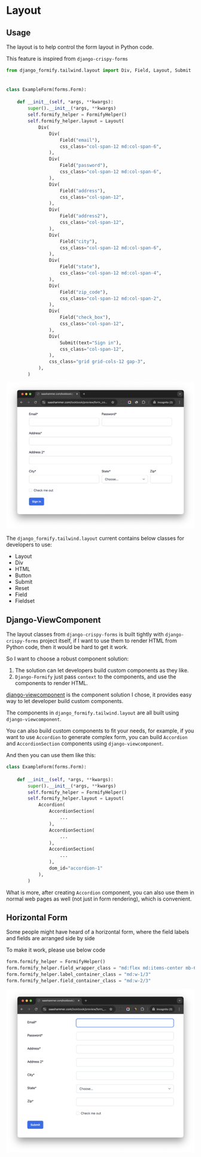 # Layout

## Usage

The layout is to help control the form layout in Python code.

This feature is inspired from `django-crispy-forms`

```python
from django_formify.tailwind.layout import Div, Field, Layout, Submit


class ExampleForm(forms.Form):
    
    def __init__(self, *args, **kwargs):
        super().__init__(*args, **kwargs)
        self.formify_helper = FormifyHelper()
        self.formify_helper.layout = Layout(
            Div(
                Div(
                    Field("email"),
                    css_class="col-span-12 md:col-span-6",
                ),
                Div(
                    Field("password"),
                    css_class="col-span-12 md:col-span-6",
                ),
                Div(
                    Field("address"),
                    css_class="col-span-12",
                ),
                Div(
                    Field("address2"),
                    css_class="col-span-12",
                ),
                Div(
                    Field("city"),
                    css_class="col-span-12 md:col-span-6",
                ),
                Div(
                    Field("state"),
                    css_class="col-span-12 md:col-span-4",
                ),
                Div(
                    Field("zip_code"),
                    css_class="col-span-12 md:col-span-2",
                ),
                Div(
                    Field("check_box"),
                    css_class="col-span-12",
                ),
                Div(
                    Submit(text="Sign in"),
                    css_class="col-span-12",
                ),
                css_class="grid grid-cols-12 gap-3",
            ),
        )
```

![](./images/form_grid.jpg)

The `django_formify.tailwind.layout` current contains below classes for developers to use:

- Layout
- Div
- HTML
- Button
- Submit
- Reset
- Field
- Fieldset

## Django-ViewComponent

The layout classes from `django-crispy-forms` is built tightly with `django-crispy-forms` project itself, if I want to use them to render HTML from Python code, then it would be hard to get it work.

So I want to choose a robust component solution:

1. The solution can let developers build custom components as they like.
2. `Django-Formify` just pass `context` to the components, and use the components to render HTML.

[django-viewcomponent](https://github.com/rails-inspire-django/django-viewcomponent) is the component solution I chose, it provides easy way to let developer build custom components.

The components in `django_formify.tailwind.layout` are all built using `django-viewcomponent`.

You can also build custom components to fit your needs, for example, if you want to use `Accordion` to generate complex form, you can build `Accordion` and `AccordionSection` components using `django-viewcomponent`.

And then you can use them like this:

```python
class ExampleForm(forms.Form):

    def __init__(self, *args, **kwargs):
        super().__init__(*args, **kwargs)
        self.formify_helper = FormifyHelper()
        self.formify_helper.layout = Layout(
            Accordion(
                AccordionSection(
                    ...
                ),
                AccordionSection(
                    ...
                ),
                AccordionSection(
                    ...
                ),
                dom_id="accordion-1"
            ),
        )
```

What is more, after creating `Accordion` component, you can also use them in normal web pages as well (not just in form rendering), which is convenient.


## Horizontal Form

Some people might have heard of a horizontal form, where the field labels and fields are arranged side by side

To make it work, please use below code

```python
form.formify_helper = FormifyHelper()
form.formify_helper.field_wrapper_class = "md:flex md:items-center mb-6"
form.formify_helper.label_container_class = "md:w-1/3"
form.formify_helper.field_container_class = "md:w-2/3"
```

![](./images/horizontal_form.jpg)
